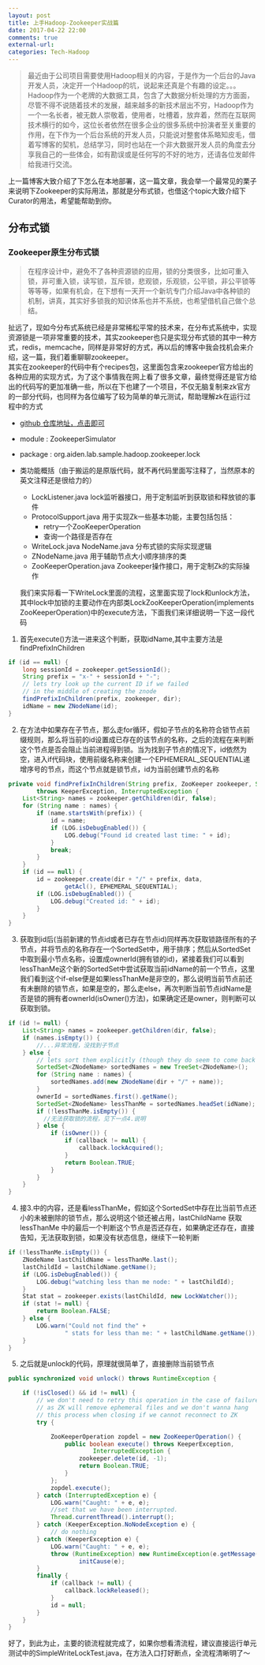 ```yaml
---
layout: post
title: 上手Hadoop-Zookeeper实战篇
date: 2017-04-22 22:00
comments: true
external-url:
categories: Tech-Hadoop
---
```


> 最近由于公司项目需要使用Hadoop相关的内容，于是作为一个后台的Java开发人员，决定开一个Hadoop的坑，说起来还真是个有趣的设定。。。  
> Hadoop作为一个老牌的大数据工具，包含了大数据分析处理的方方面面，尽管不得不说随着技术的发展，越来越多的新技术层出不穷，Hadoop作为一个一名长者，被无数人崇敬着，使用者，吐槽着，放弃着，然而在互联网技术横行的如今，这位长者依然在很多企业的很多系统中扮演者至关重要的作用，在下作为一个后台系统的开发人员，只能说对整套体系略知皮毛，借着写博客的契机，总结学习，同时也站在一个非大数据开发人员的角度去分享我自己的一些体会，如有勘误或是任何写的不好的地方，还请各位发邮件给我进行交流。  

上一篇博客大致介绍了下怎么在本地部署，这一篇文章，我会举一个最常见的栗子来说明下Zookeeper的实际用法，那就是分布式锁，也借这个topic大致介绍下Curator的用法，希望能帮助到你。

## 分布式锁
### Zookeeper原生分布式锁
> 在程序设计中，避免不了各种资源锁的应用，锁的分类很多，比如可重入锁，非可重入锁，读写锁，互斥锁，悲观锁，乐观锁，公平锁，非公平锁等等等等，如果有机会，在下想有一天开一个新坑专门介绍Java中各种锁的机制，讲真，其实好多锁我的知识体系也并不系统，也希望借机自己做个总结。  

扯远了，现如今分布式系统已经是非常稀松平常的技术来，在分布式系统中，实现资源锁是一项非常重要的技术，其实zookeeper也只是实现分布式锁的其中一种方式，redis，memcache，同样是非常好的方式，再以后的博客中我会找机会来介绍，这一篇，我们着重聊聊zookeeper。  
其实在zookeeper的代码中有个recipes包，这里面包含来zookeeper官方给出的各种应用的实现方式，为了这个事情我在网上看了很多文章，最终觉得还是官方给出的代码写的更加准确一些，所以在下也建了一个项目，不仅无脑复制来zk官方的一部分代码，也同样为各位编写了较为简单的单元测试，帮助理解zk在运行过程中的方式

- [github 仓库地址，点击即可](https://github.com/knightaiden/HadoopSimulator)
- module : ZookeeperSimulator
- package : org.aiden.lab.sample.hadoop.zookeeper.lock
- 类功能概括（由于搬运的是原版代码，就不再代码里面写注释了，当然原本的英文注释还是很给力的）
    - LockListener.java  lock监听器接口，用于定制监听到获取锁和释放锁的事件
    - ProtocolSupport.java 用于实现Zk一些基本功能，主要包括包括：
      - retry一个ZooKeeperOperation
      - 查询一个路径是否存在
    - WriteLock.java	NodeName.java 分布式锁的实际实现逻辑
    - ZNodeName.java 用于辅助节点大小顺序排序的类
    - ZooKeeperOperation.java Zookeeper操作接口，用于定制Zk的实际操作

  我们来实际看一下WriteLock里面的流程，这里面实现了lock和unlock方法，其中lock中加锁的主要动作在内部类LockZooKeeperOperation(implements ZooKeeperOperation)中的execute方法，下面我们来详细说明一下这一段代码
1. 首先execute()方法一进来这个判断，获取idName,其中主要方法是findPrefixInChildren
```java
if (id == null) {
    long sessionId = zookeeper.getSessionId();
    String prefix = "x-" + sessionId + "-";
    // lets try look up the current ID if we failed
    // in the middle of creating the znode
    findPrefixInChildren(prefix, zookeeper, dir);
    idName = new ZNodeName(id);
}
```

2. 在方法中如果存在子节点，那么走for循环，假如子节点的名称符合锁节点前缀规则，那么将当前的id设置成已存在的该节点的名称，之后的流程在来判断这个节点是否会阻止当前进程得到锁。当为找到子节点的情况下，id依然为空，进入if代码块，使用前缀名称来创建一个EPHEMERAL_SEQUENTIAL递增序号的节点，而这个节点就是锁节点，id为当前创建节点的名称
```java
private void findPrefixInChildren(String prefix, ZooKeeper zookeeper, String dir)
        throws KeeperException, InterruptedException {
    List<String> names = zookeeper.getChildren(dir, false);
    for (String name : names) {
        if (name.startsWith(prefix)) {
            id = name;
            if (LOG.isDebugEnabled()) {
                LOG.debug("Found id created last time: " + id);
            }
            break;
        }
    }
    if (id == null) {
        id = zookeeper.create(dir + "/" + prefix, data,
                getAcl(), EPHEMERAL_SEQUENTIAL);
        if (LOG.isDebugEnabled()) {
            LOG.debug("Created id: " + id);
        }
    }
}
```

3. 获取到id后(当前新建的节点id或者已存在节点id)同样再次获取锁路径所有的子节点，并将节点的名称存在一个SortedSet中，用于排序；然后从SortedSet中取到最小节点名称，设置成ownerId(拥有锁的id)，紧接着我们可以看到lessThanMe这个新的SortedSet中尝试获取当前idName的前一个节点，这里我们看到这个if-else便是如果lessThanMe是非空的，那么说明当前节点前还有未删除的锁节点，如果是空的，那么走else，再次判断当前节点idName是否是锁的拥有者ownerId(isOwner()方法)，如果确定还是owner，则判断可以获取到锁。
```java
if (id != null) {
    List<String> names = zookeeper.getChildren(dir, false);
    if (names.isEmpty()) {
        //...异常流程，没找到子节点
    } else {
        // lets sort them explicitly (though they do seem to come back in order ususally :)
        SortedSet<ZNodeName> sortedNames = new TreeSet<ZNodeName>();
        for (String name : names) {
            sortedNames.add(new ZNodeName(dir + "/" + name));
        }
        ownerId = sortedNames.first().getName();
        SortedSet<ZNodeName> lessThanMe = sortedNames.headSet(idName);
        if (!lessThanMe.isEmpty()) {
          //无法获取锁的流程，见下一点4.说明
        } else {
            if (isOwner()) {
                if (callback != null) {
                    callback.lockAcquired();
                }
                return Boolean.TRUE;
            }
        }
    }
}
```

4. 接3.中的内容，还是看lessThanMe，假如这个SortedSet中存在比当前节点还小的未被删除的锁节点，那么说明这个锁还被占用，lastChildName 获取lessThanMe 中的最后一个判断这个节点是否还存在，如果确定还存在，直接告知，无法获取到锁，如果没有状态信息，继续下一轮判断
```java
if (!lessThanMe.isEmpty()) {
    ZNodeName lastChildName = lessThanMe.last();
    lastChildId = lastChildName.getName();
    if (LOG.isDebugEnabled()) {
        LOG.debug("watching less than me node: " + lastChildId);
    }
    Stat stat = zookeeper.exists(lastChildId, new LockWatcher());
    if (stat != null) {
        return Boolean.FALSE;
    } else {
        LOG.warn("Could not find the" +
                " stats for less than me: " + lastChildName.getName());
    }
}
```

5. 之后就是unlock的代码，原理就很简单了，直接删除当前锁节点
```java
public synchronized void unlock() throws RuntimeException {

    if (!isClosed() && id != null) {
        // we don't need to retry this operation in the case of failure
        // as ZK will remove ephemeral files and we don't wanna hang
        // this process when closing if we cannot reconnect to ZK
        try {

            ZooKeeperOperation zopdel = new ZooKeeperOperation() {
                public boolean execute() throws KeeperException,
                        InterruptedException {
                    zookeeper.delete(id, -1);
                    return Boolean.TRUE;
                }
            };
            zopdel.execute();
        } catch (InterruptedException e) {
            LOG.warn("Caught: " + e, e);
            //set that we have been interrupted.
            Thread.currentThread().interrupt();
        } catch (KeeperException.NoNodeException e) {
            // do nothing
        } catch (KeeperException e) {
            LOG.warn("Caught: " + e, e);
            throw (RuntimeException) new RuntimeException(e.getMessage()).
                    initCause(e);
        }
        finally {
            if (callback != null) {
                callback.lockReleased();
            }
            id = null;
        }
    }
}
```


好了，到此为止，主要的锁流程就完成了，如果你想看清流程，建议直接运行单元测试中的SimpleWriteLockTest.java，在方法入口打好断点，全流程清晰明了～
